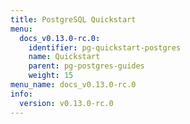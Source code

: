 ```yaml
---
title: PostgreSQL Quickstart
menu:
  docs_v0.13.0-rc.0:
    identifier: pg-quickstart-postgres
    name: Quickstart
    parent: pg-postgres-guides
    weight: 15
menu_name: docs_v0.13.0-rc.0
info:
  version: v0.13.0-rc.0
---
```


